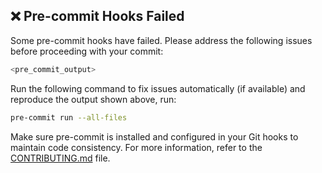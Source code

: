## ❌ Pre-commit Hooks Failed

Some pre-commit hooks have failed. Please address the following issues before proceeding with your commit:
```bash
<pre_commit_output>
```
Run the following command to fix issues automatically (if available) and reproduce the output shown above, run:

```bash
pre-commit run --all-files
```
Make sure pre-commit is installed and configured in your Git hooks to maintain code consistency. For more information, refer to the [CONTRIBUTING.md](https://github.com/izzalDev/inno_build/blob/main/CONTRIBUTE.md) file.
